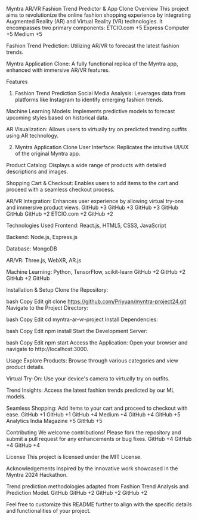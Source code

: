 Myntra AR/VR Fashion Trend Predictor & App Clone
Overview
This project aims to revolutionize the online fashion shopping experience by integrating Augmented Reality (AR) and Virtual Reality (VR) technologies. It encompasses two primary components:
ETCIO.com
+5
Express Computer
+5
Medium
+5

Fashion Trend Prediction: Utilizing AR/VR to forecast the latest fashion trends.

Myntra Application Clone: A fully functional replica of the Myntra app, enhanced with immersive AR/VR features.

Features
1. Fashion Trend Prediction
Social Media Analysis: Leverages data from platforms like Instagram to identify emerging fashion trends.

Machine Learning Models: Implements predictive models to forecast upcoming styles based on historical data.

AR Visualization: Allows users to virtually try on predicted trending outfits using AR technology.

2. Myntra Application Clone
User Interface: Replicates the intuitive UI/UX of the original Myntra app.

Product Catalog: Displays a wide range of products with detailed descriptions and images.

Shopping Cart & Checkout: Enables users to add items to the cart and proceed with a seamless checkout process.

AR/VR Integration: Enhances user experience by allowing virtual try-ons and immersive product views.
GitHub
+3
GitHub
+3
GitHub
+3
GitHub
GitHub
GitHub
+2
ETCIO.com
+2
GitHub
+2

Technologies Used
Frontend: React.js, HTML5, CSS3, JavaScript

Backend: Node.js, Express.js

Database: MongoDB

AR/VR: Three.js, WebXR, AR.js

Machine Learning: Python, TensorFlow, scikit-learn
GitHub
+2
GitHub
+2
GitHub
+2
GitHub

Installation & Setup
Clone the Repository:

bash
Copy
Edit
git clone https://github.com/Priyuan/myntra-project24.git
Navigate to the Project Directory:

bash
Copy
Edit
cd myntra-ar-vr-project
Install Dependencies:

bash
Copy
Edit
npm install
Start the Development Server:

bash
Copy
Edit
npm start
Access the Application:
Open your browser and navigate to http://localhost:3000.

Usage
Explore Products: Browse through various categories and view product details.

Virtual Try-On: Use your device's camera to virtually try on outfits.

Trend Insights: Access the latest fashion trends predicted by our ML models.

Seamless Shopping: Add items to your cart and proceed to checkout with ease.
GitHub
+1
GitHub
+1
GitHub
+4
Medium
+4
GitHub
+4
GitHub
+5
Analytics India Magazine
+5
GitHub
+5

Contributing
We welcome contributions! Please fork the repository and submit a pull request for any enhancements or bug fixes.
GitHub
+4
GitHub
+4
GitHub
+4

License
This project is licensed under the MIT License.

Acknowledgements
Inspired by the innovative work showcased in the Myntra 2024 Hackathon.

Trend prediction methodologies adapted from Fashion Trend Analysis and Prediction Model.
GitHub
GitHub
+2
GitHub
+2
GitHub
+2

Feel free to customize this README further to align with the specific details and functionalities of your project.
